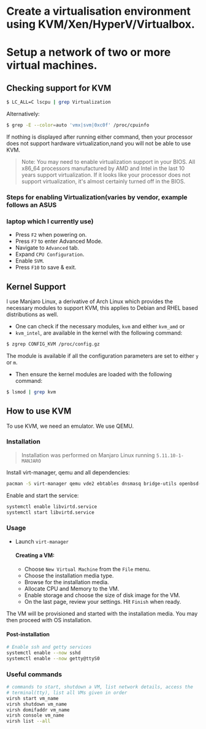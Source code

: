 # Create a virtualisation environment using KVM/Xen/HyperV/Virtualbox. 
# Setup a network of two or more virtual machines.

## Checking support for KVM
```bash
$ LC_ALL=C lscpu | grep Virtualization
```

Alternatively:

```bash
$ grep -E --color=auto 'vmx|svm|0xc0f' /proc/cpuinfo
```

If nothing is displayed after running either command, then your processor does
 not support hardware virtualization,nand you will not be able to use KVM.

> Note: You may need to enable virtualization support in your BIOS. All 
> x86_64 processors manufactured by AMD and Intel in the last 10 years support
>  virtualization. If it looks like your processor does not support 
> virtualization, it's almost certainly turned off in the BIOS.

### Steps for enabling Virtualization(varies by vendor, example follows an ASUS
### laptop which I currently use)
- Press ```F2``` when powering on.
- Press ```F7``` to enter Advanced Mode.
- Navigate to ```Advanced``` tab.
- Expand ```CPU Configuration```.
- Enable ```SVM```.
- Press ```F10``` to save & exit.

## Kernel Support
I use Manjaro Linux, a derivative of Arch Linux which provides the necessary 
modules to support KVM, this applies 
to Debian and RHEL based distributions as well.

- One can check if the necessary modules, ```kvm``` and either ```kvm_amd``` or
-  ```kvm_intel```, are available in
   the kernel with the following command:

```bash
$ zgrep CONFIG_KVM /proc/config.gz
```

The module is available if all the configuration parameters are set to either
 ```y``` or ```m```.

- Then ensure the kernel modules are loaded with the following command:
```bash
$ lsmod | grep kvm
```

## How to use KVM
To use KVM, we need an emulator. We use QEMU.

### Installation
> Installation was performed on Manjaro Linux running ```5.11.10-1-MANJARO```

Install virt-manager, qemu and all dependencies:

```bash
pacman -S virt-manager qemu vde2 ebtables dnsmasq bridge-utils openbsd-netcat
```

Enable and start the service:

```bash
systemctl enable libvirtd.service
systemctl start libvirtd.service
```


### Usage
- Launch ```virt-manager```
  #### Creating a VM:
  - Choose ```New Virtual Machine``` from the ```File``` menu.
  - Choose the installation media type.
  - Browse for the installation media.
  - Allocate CPU and Memory to the VM.
  - Enable storage and choose the size of disk image for the VM.
  - On the last page, review your settings. Hit ```Finish``` when ready.

The VM will be provisioned and started with the installation media. You may 
then proceed with OS installation.

#### Post-installation
```bash
# Enable ssh and getty services
systemctl enable --now sshd
systemctl enable --now getty@ttyS0
```

### Useful commands
```bash
# commands to start, shutdown a VM, list network details, access the 
# terminal(tty), list all VMs given in order
virsh start vm_name
virsh shutdown vm_name
virsh domifaddr vm_name
virsh console vm_name
virsh list --all
```
